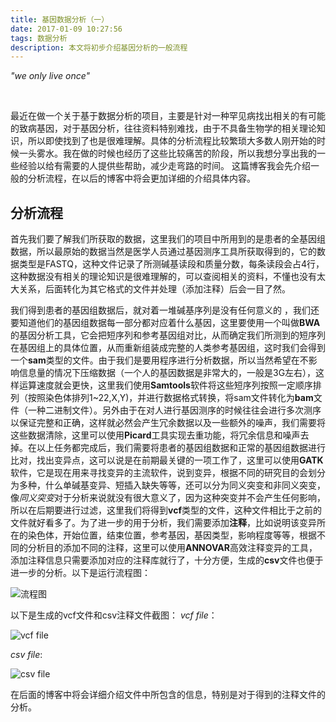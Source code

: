 ```yaml
---
title: 基因数据分析（一）
date: 2017-01-09 10:27:56
tags: 数据分析
description: 本文将初步介绍基因分析的一般流程
---
```


<!-- more -->

*"we only live once"*

<br/>


最近在做一个关于基于数据分析的项目，主要是针对一种罕见病找出相关的有可能的致病基因，对于基因分析，往往资料特别难找，由于不具备生物学的相关理论知识，所以即使找到了也是很难理解。具体的分析流程比较繁琐大多数人刚开始的时候一头雾水。我在做的时候也经历了这些比较痛苦的阶段，所以我想分享出我的一些经验以给有需要的人提供些帮助，减少走弯路的时间。
这篇博客我会先介绍一般的分析流程，在以后的博客中将会更加详细的介绍具体内容。
## 分析流程
首先我们要了解我们所获取的数据，这里我们的项目中所用到的是患者的全基因组数据，所以最原始的数据当然是医学人员通过基因测序工具所获取得到的，它的数据类型是FASTQ，这种文件记录了所测碱基读段和质量分数，每条读段会占4行，这种数据没有相关的理论知识是很难理解的，可以查阅相关的资料，不懂也没有太大关系，后面转化为其它格式的文件并处理（添加注释）后会一目了然。

我们得到患者的基因组数据后，就对着一堆碱基序列是没有任何意义的 ，我们还要知道他们的基因组数据每一部分都对应着什么基因，这里要使用一个叫做**BWA**的基因分析工具，它会把短序列和参考基因组对比，从而确定我们所测到的短序列在基因组上的具体位置，从而重新组装成完整的人类参考基因组，这时我们会得到一个**sam**类型的文件。由于我们是要用程序进行分析数据，所以当然希望在不影响信息量的情况下压缩数据（一个人的基因数据是非常大的，一般是3G左右），这样运算速度就会更快，这里我们使用**Samtools**软件将这些短序列按照一定顺序排列（按照染色体排列1~22,X,Y)，并进行数据格式转换，将sam文件转化为**bam**文件（一种二进制文件）。另外由于在对人进行基因测序的时候往往会进行多次测序以保证完整和正确，这样就必然会产生冗余数据以及一些额外的噪声，我们需要将这些数据清除，这里可以使用**Picard**工具实现去重功能，将冗余信息和噪声去掉。在以上任务都完成后，我们需要将患者的基因组数据和正常的基因组数据进行比对，找出变异点，这可以说是在前期最关键的一项工作了，这里可以使用**GATK**软件，它是现在用来寻找变异的主流软件，说到变异，根据不同的研究目的会划分为多种，什么单碱基变异、短插入缺失等等，还可以分为同义突变和非同义突变，像*同义突变*对于分析来说就没有很大意义了，因为这种突变并不会产生任何影响，所以在后期要进行过滤，这里我们将得到**vcf**类型的文件，这种文件相比于之前的文件就好看多了。为了进一步的用于分析，我们需要添加**注释**，比如说明该变异所在的染色体，开始位置，结束位置，参考基因，基因类型，影响程度等等，根据不同的分析目的添加不同的注释，这里可以使用**ANNOVAR**高效注释变异的工具，添加注释信息只需要添加对应的注释库就行了，十分方便，生成的**csv**文件也便于进一步的分析。以下是运行流程图：

![流程图](http://odbihfqll.bkt.clouddn.com/%E5%9F%BA%E5%9B%A0%E5%88%86%E6%9E%90%E6%B5%81%E7%A8%8B%E5%9B%BE.png)

以下是生成的vcf文件和csv注释文件截图：
*vcf file*：

![vcf file](http://odbihfqll.bkt.clouddn.com/vcf_file.png)

*csv file*:

![csv file](http://odbihfqll.bkt.clouddn.com/annovar.png)

在后面的博客中将会详细介绍文件中所包含的信息，特别是对于得到的注释文件的分析。